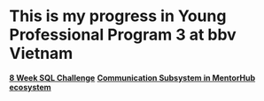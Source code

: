 # This is my progress in Young Professional Program 3 at bbv Vietnam

[**8 Week SQL Challenge**](8WeekSQLChallenge)
[**Communication Subsystem in MentorHub ecosystem**](MentorHub-CommunicationSubsystem)